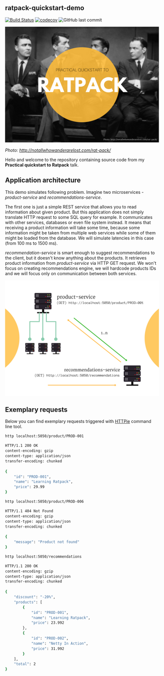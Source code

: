 ratpack-quickstart-demo
-----------------------------

[![Build Status](https://travis-ci.org/wololock/ratpack-quickstart-demo.svg?branch=master)](https://travis-ci.org/wololock/ratpack-quickstart-demo)
[![codecov](https://codecov.io/gh/wololock/ratpack-quickstart-demo/branch/master/graph/badge.svg)](https://codecov.io/gh/wololock/ratpack-quickstart-demo)
![GitHub last commit](https://img.shields.io/github/last-commit/wololock/ratpack-quickstart-demo.png)

![Cover image](ratpack.png)

*Photo: http://notallwhowanderarelost.com/rat-pack/*

Hello and welcome to the repository containing source code from my **Practical quickstart to Ratpack** talk. 

## Application architecture

This demo simulates following problem. Imagine two microservices - *product-service* and *recommendations-service*. 

The first one is just a simple REST service that allows you to read information about given product. But this application does not simply
translate HTTP request to some SQL query for example. It communicates with other services, databases or even file system instead.
It means that receiving a product information will take some time, because some information might be taken from multiple 
web services while some of them might be loaded from the database. We will simulate latencies in this case (from 100 ms to 1500 ms).

*recommendation-service* is smart enough to suggest recommendations to the client, but it doesn't know anything about the products.
It retrieves product information from *product-service* via HTTP GET request. We won't focus on creating recommendations engine, 
we will hardcode products IDs and we will focus only on communication between both services. 

![Services](architecture.png)

## Exemplary requests

Below you can find exemplary requests triggered with [HTTPie](https://httpie.org/) command line tool.

```bash
http localhost:5050/product/PROD-001
```

```bash
HTTP/1.1 200 OK
content-encoding: gzip
content-type: application/json
transfer-encoding: chunked

{
    "id": "PROD-001",
    "name": "Learning Ratpack",
    "price": 29.99
}
```

```bash
http localhost:5050/product/PROD-006
```

```bash
HTTP/1.1 404 Not Found
content-encoding: gzip
content-type: application/json
transfer-encoding: chunked

{
    "message": "Product not found"
}
```

```bash
http localhost:5050/recommendations 
```

```bash 
HTTP/1.1 200 OK
content-encoding: gzip
content-type: application/json
transfer-encoding: chunked

{
    "discount": "-20%",
    "products": [
        {
            "id": "PROD-001",
            "name": "Learning Ratpack",
            "price": 23.992
        },
        {
            "id": "PROD-002",
            "name": "Netty In Action",
            "price": 31.992
        }
    ],
    "total": 2
}
```